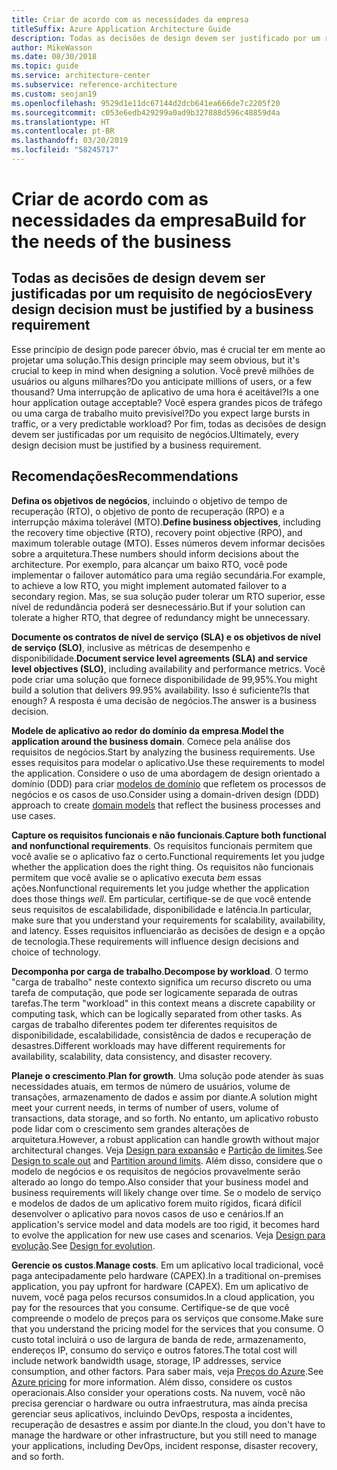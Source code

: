 ```yaml
---
title: Criar de acordo com as necessidades da empresa
titleSuffix: Azure Application Architecture Guide
description: Todas as decisões de design devem ser justificado por um requisito de negócios.
author: MikeWasson
ms.date: 08/30/2018
ms.topic: guide
ms.service: architecture-center
ms.subservice: reference-architecture
ms.custom: seojan19
ms.openlocfilehash: 9529d1e11dc67144d2dcb641ea666de7c2205f20
ms.sourcegitcommit: c053e6edb429299a0ad9b327888d596c48859d4a
ms.translationtype: HT
ms.contentlocale: pt-BR
ms.lasthandoff: 03/20/2019
ms.locfileid: "58245717"
---
```

# <a name="build-for-the-needs-of-the-business"></a><span data-ttu-id="f59e3-103">Criar de acordo com as necessidades da empresa</span><span class="sxs-lookup"><span data-stu-id="f59e3-103">Build for the needs of the business</span></span>

## <a name="every-design-decision-must-be-justified-by-a-business-requirement"></a><span data-ttu-id="f59e3-104">Todas as decisões de design devem ser justificadas por um requisito de negócios</span><span class="sxs-lookup"><span data-stu-id="f59e3-104">Every design decision must be justified by a business requirement</span></span>

<span data-ttu-id="f59e3-105">Esse princípio de design pode parecer óbvio, mas é crucial ter em mente ao projetar uma solução.</span><span class="sxs-lookup"><span data-stu-id="f59e3-105">This design principle may seem obvious, but it's crucial to keep in mind when designing a solution.</span></span> <span data-ttu-id="f59e3-106">Você prevê milhões de usuários ou alguns milhares?</span><span class="sxs-lookup"><span data-stu-id="f59e3-106">Do you anticipate millions of users, or a few thousand?</span></span> <span data-ttu-id="f59e3-107">Uma interrupção de aplicativo de uma hora é aceitável?</span><span class="sxs-lookup"><span data-stu-id="f59e3-107">Is a one hour application outage acceptable?</span></span> <span data-ttu-id="f59e3-108">Você espera grandes picos de tráfego ou uma carga de trabalho muito previsível?</span><span class="sxs-lookup"><span data-stu-id="f59e3-108">Do you expect large bursts in traffic, or a very predictable workload?</span></span> <span data-ttu-id="f59e3-109">Por fim, todas as decisões de design devem ser justificadas por um requisito de negócios.</span><span class="sxs-lookup"><span data-stu-id="f59e3-109">Ultimately, every design decision must be justified by a business requirement.</span></span>

## <a name="recommendations"></a><span data-ttu-id="f59e3-110">Recomendações</span><span class="sxs-lookup"><span data-stu-id="f59e3-110">Recommendations</span></span>

<span data-ttu-id="f59e3-111">**Defina os objetivos de negócios**, incluindo o objetivo de tempo de recuperação (RTO), o objetivo de ponto de recuperação (RPO) e a interrupção máxima tolerável (MTO).</span><span class="sxs-lookup"><span data-stu-id="f59e3-111">**Define business objectives**, including the recovery time objective (RTO), recovery point objective (RPO), and maximum tolerable outage (MTO).</span></span> <span data-ttu-id="f59e3-112">Esses números devem informar decisões sobre a arquitetura.</span><span class="sxs-lookup"><span data-stu-id="f59e3-112">These numbers should inform decisions about the architecture.</span></span> <span data-ttu-id="f59e3-113">Por exemplo, para alcançar um baixo RTO, você pode implementar o failover automático para uma região secundária.</span><span class="sxs-lookup"><span data-stu-id="f59e3-113">For example, to achieve a low RTO, you might implement automated failover to a secondary region.</span></span> <span data-ttu-id="f59e3-114">Mas, se sua solução puder tolerar um RTO superior, esse nível de redundância poderá ser desnecessário.</span><span class="sxs-lookup"><span data-stu-id="f59e3-114">But if your solution can tolerate a higher RTO, that degree of redundancy might be unnecessary.</span></span>

<span data-ttu-id="f59e3-115">**Documente os contratos de nível de serviço (SLA) e os objetivos de nível de serviço (SLO)**, inclusive as métricas de desempenho e disponibilidade.</span><span class="sxs-lookup"><span data-stu-id="f59e3-115">**Document service level agreements (SLA) and service level objectives (SLO)**, including availability and performance metrics.</span></span> <span data-ttu-id="f59e3-116">Você pode criar uma solução que fornece disponibilidade de 99,95%.</span><span class="sxs-lookup"><span data-stu-id="f59e3-116">You might build a solution that delivers 99.95% availability.</span></span> <span data-ttu-id="f59e3-117">Isso é suficiente?</span><span class="sxs-lookup"><span data-stu-id="f59e3-117">Is that enough?</span></span> <span data-ttu-id="f59e3-118">A resposta é uma decisão de negócios.</span><span class="sxs-lookup"><span data-stu-id="f59e3-118">The answer is a business decision.</span></span>

<span data-ttu-id="f59e3-119">**Modele de aplicativo ao redor do domínio da empresa**.</span><span class="sxs-lookup"><span data-stu-id="f59e3-119">**Model the application around the business domain**.</span></span> <span data-ttu-id="f59e3-120">Comece pela análise dos requisitos de negócios.</span><span class="sxs-lookup"><span data-stu-id="f59e3-120">Start by analyzing the business requirements.</span></span> <span data-ttu-id="f59e3-121">Use esses requisitos para modelar o aplicativo.</span><span class="sxs-lookup"><span data-stu-id="f59e3-121">Use these requirements to model the application.</span></span> <span data-ttu-id="f59e3-122">Considere o uso de uma abordagem de design orientado a domínio (DDD) para criar [modelos de domínio][domain-model] que refletem os processos de negócios e os casos de uso.</span><span class="sxs-lookup"><span data-stu-id="f59e3-122">Consider using a domain-driven design (DDD) approach to create [domain models][domain-model] that reflect the business processes and use cases.</span></span>

<span data-ttu-id="f59e3-123">**Capture os requisitos funcionais e não funcionais**.</span><span class="sxs-lookup"><span data-stu-id="f59e3-123">**Capture both functional and nonfunctional requirements**.</span></span> <span data-ttu-id="f59e3-124">Os requisitos funcionais permitem que você avalie se o aplicativo faz o certo.</span><span class="sxs-lookup"><span data-stu-id="f59e3-124">Functional requirements let you judge whether the application does the right thing.</span></span> <span data-ttu-id="f59e3-125">Os requisitos não funcionais permitem que você avalie se o aplicativo executa *bem* essas ações.</span><span class="sxs-lookup"><span data-stu-id="f59e3-125">Nonfunctional requirements let you judge whether the application does those things *well*.</span></span> <span data-ttu-id="f59e3-126">Em particular, certifique-se de que você entende seus requisitos de escalabilidade, disponibilidade e latência.</span><span class="sxs-lookup"><span data-stu-id="f59e3-126">In particular, make sure that you understand your requirements for scalability, availability, and latency.</span></span> <span data-ttu-id="f59e3-127">Esses requisitos influenciarão as decisões de design e a opção de tecnologia.</span><span class="sxs-lookup"><span data-stu-id="f59e3-127">These requirements will influence design decisions and choice of technology.</span></span>

<span data-ttu-id="f59e3-128">**Decomponha por carga de trabalho**.</span><span class="sxs-lookup"><span data-stu-id="f59e3-128">**Decompose by workload**.</span></span> <span data-ttu-id="f59e3-129">O termo "carga de trabalho" neste contexto significa um recurso discreto ou uma tarefa de computação, que pode ser logicamente separada de outras tarefas.</span><span class="sxs-lookup"><span data-stu-id="f59e3-129">The term "workload" in this context means a discrete capability or computing task, which can be logically separated from other tasks.</span></span> <span data-ttu-id="f59e3-130">As cargas de trabalho diferentes podem ter diferentes requisitos de disponibilidade, escalabilidade, consistência de dados e recuperação de desastres.</span><span class="sxs-lookup"><span data-stu-id="f59e3-130">Different workloads may have different requirements for availability, scalability, data consistency, and disaster recovery.</span></span>

<span data-ttu-id="f59e3-131">**Planeje o crescimento**.</span><span class="sxs-lookup"><span data-stu-id="f59e3-131">**Plan for growth**.</span></span> <span data-ttu-id="f59e3-132">Uma solução pode atender às suas necessidades atuais, em termos de número de usuários, volume de transações, armazenamento de dados e assim por diante.</span><span class="sxs-lookup"><span data-stu-id="f59e3-132">A solution might meet your current needs, in terms of number of users, volume of transactions, data storage, and so forth.</span></span> <span data-ttu-id="f59e3-133">No entanto, um aplicativo robusto pode lidar com o crescimento sem grandes alterações de arquitetura.</span><span class="sxs-lookup"><span data-stu-id="f59e3-133">However, a robust application can handle growth without major architectural changes.</span></span> <span data-ttu-id="f59e3-134">Veja [Design para expansão](scale-out.md) e [Partição de limites](partition.md).</span><span class="sxs-lookup"><span data-stu-id="f59e3-134">See [Design to scale out](scale-out.md) and [Partition around limits](partition.md).</span></span> <span data-ttu-id="f59e3-135">Além disso, considere que o modelo de negócios e os requisitos de negócios provavelmente serão alterado ao longo do tempo.</span><span class="sxs-lookup"><span data-stu-id="f59e3-135">Also consider that your business model and business requirements will likely change over time.</span></span> <span data-ttu-id="f59e3-136">Se o modelo de serviço e modelos de dados de um aplicativo forem muito rígidos, ficará difícil desenvolver o aplicativo para novos casos de uso e cenários.</span><span class="sxs-lookup"><span data-stu-id="f59e3-136">If an application's service model and data models are too rigid, it becomes hard to evolve the application for new use cases and scenarios.</span></span> <span data-ttu-id="f59e3-137">Veja [Design para evolução](design-for-evolution.md).</span><span class="sxs-lookup"><span data-stu-id="f59e3-137">See [Design for evolution](design-for-evolution.md).</span></span>

<span data-ttu-id="f59e3-138">**Gerencie os custos**.</span><span class="sxs-lookup"><span data-stu-id="f59e3-138">**Manage costs**.</span></span> <span data-ttu-id="f59e3-139">Em um aplicativo local tradicional, você paga antecipadamente pelo hardware (CAPEX).</span><span class="sxs-lookup"><span data-stu-id="f59e3-139">In a traditional on-premises application, you pay upfront for hardware (CAPEX).</span></span> <span data-ttu-id="f59e3-140">Em um aplicativo de nuvem, você paga pelos recursos consumidos.</span><span class="sxs-lookup"><span data-stu-id="f59e3-140">In a cloud application, you pay for the resources that you consume.</span></span> <span data-ttu-id="f59e3-141">Certifique-se de que você compreende o modelo de preços para os serviços que consome.</span><span class="sxs-lookup"><span data-stu-id="f59e3-141">Make sure that you understand the pricing model for the services that you consume.</span></span> <span data-ttu-id="f59e3-142">O custo total incluirá o uso de largura de banda de rede, armazenamento, endereços IP, consumo do serviço e outros fatores.</span><span class="sxs-lookup"><span data-stu-id="f59e3-142">The total cost will include network bandwidth usage, storage, IP addresses, service consumption, and other factors.</span></span> <span data-ttu-id="f59e3-143">Para saber mais, veja [Preços do Azure][pricing].</span><span class="sxs-lookup"><span data-stu-id="f59e3-143">See [Azure pricing][pricing] for more information.</span></span> <span data-ttu-id="f59e3-144">Além disso, considere os custos operacionais.</span><span class="sxs-lookup"><span data-stu-id="f59e3-144">Also consider your operations costs.</span></span> <span data-ttu-id="f59e3-145">Na nuvem, você não precisa gerenciar o hardware ou outra infraestrutura, mas ainda precisa gerenciar seus aplicativos, incluindo DevOps, resposta a incidentes, recuperação de desastres e assim por diante.</span><span class="sxs-lookup"><span data-stu-id="f59e3-145">In the cloud, you don't have to manage the hardware or other infrastructure, but you still need to manage your applications, including DevOps, incident response, disaster recovery, and so forth.</span></span>

[domain-model]: https://martinfowler.com/eaaCatalog/domainModel.html
[pricing]: https://azure.microsoft.com/pricing/
